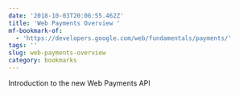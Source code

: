```yaml
---
date: '2018-10-03T20:06:55.462Z'
title: 'Web Payments Overview '
mf-bookmark-of:
  - 'https://developers.google.com/web/fundamentals/payments/'
tags: ''
slug: web-payments-overview
category: bookmarks
---
```

Introduction to the new Web Payments API
